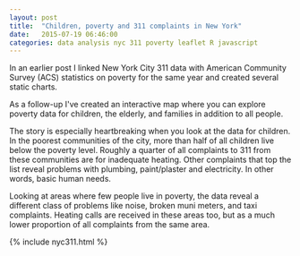 ```yaml
---
layout: post
title:  "Children, poverty and 311 complaints in New York"
date:   2015-07-19 06:46:00
categories: data analysis nyc 311 poverty leaflet R javascript
---
```

In an earlier post I linked New York City 311 data with American Community Survey (ACS) statistics on poverty for the same year and created several static charts.  

As a follow-up I've created an interactive map where you can explore poverty data for children, the elderly, and families in addition to all people.

The story is especially heartbreaking when you look at the data for children.  In the poorest communities of the city, more than half of all children live below the poverty level.  Roughly a quarter of all complaints to 311 from these communities are for inadequate heating.  Other complaints that top the list reveal problems with plumbing, paint/plaster and electricity.  In other words, basic human needs.

Looking at areas where few people live in poverty, the data reveal a different class of problems like noise, broken muni meters, and taxi complaints.  Heating calls are received in these areas too, but as a much lower proportion of all complaints from the same area.


 {% include nyc311.html %}
                                                                                                                                                                                                 
